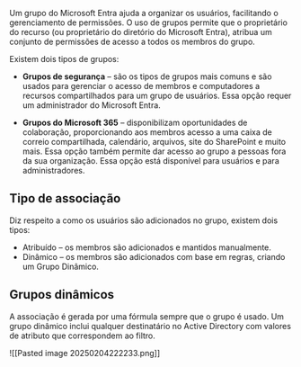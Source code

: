 Um grupo do Microsoft Entra ajuda a organizar os usuários, facilitando o gerenciamento de permissões. O uso de grupos permite que o proprietário do recurso (ou proprietário do diretório do Microsoft Entra), atribua um conjunto de permissões de acesso a todos os membros do grupo.

Existem dois tipos de grupos:

- **Grupos de segurança** – são os tipos de grupos mais comuns e são usados para gerenciar o acesso de membros e computadores a recursos compartilhados para um grupo de usuários. Essa opção requer um administrador do Microsoft Entra.

- **Grupos do Microsoft 365** – disponibilizam oportunidades de colaboração, proporcionando aos membros acesso a uma caixa de correio compartilhada, calendário, arquivos, site do SharePoint e muito mais. Essa opção também permite dar acesso ao grupo a pessoas fora da sua organização. Essa opção está disponível para usuários e para administradores.



## Tipo de associação
Diz respeito a como os usuários são adicionados no grupo, existem dois tipos:

- Atribuído – os membros são adicionados e mantidos manualmente.
- Dinâmico – os membros são adicionados com base em regras, criando um Grupo Dinâmico.

## Grupos dinâmicos
A associação é gerada por uma fórmula sempre que o grupo é usado. Um grupo dinâmico inclui qualquer destinatário no Active Directory com valores de atributo que correspondem ao filtro.

![[Pasted image 20250204222233.png]]

